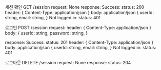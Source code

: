 세션 확인
GET /session
  request: None
  response:
    Success:
      status: 200
      header:
      {
        Content-Type: application/json 
      }
      body: application/json
      {
        userId: string,
        email: string,
      }
    Not logged in:
      status: 401

로그인
POST /session
  request:
    header:
    {
      Content-Type: application/json 
    }
    body:
    {
      userId: string,
      password: string,
    }
    
  response:
    Success:
      status: 201
      header:
      {
        Content-Type: application/json 
      }
      body: application/json
      {
        userId: string,
        email: string,
      }
    Not logged in:
      status: 401

로그아웃
DELETE /session
  request: None
  response:
    status: 204
